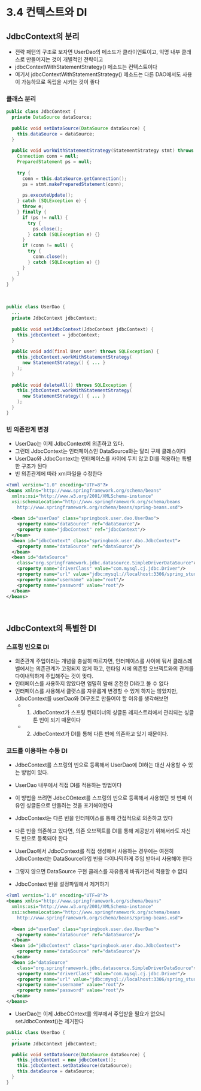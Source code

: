 # 3.4 컨텍스트와 DI
## JdbcContext의 분리
* 전략 패턴의 구조로 보자면 UserDao의 메소드가 클라이언트이고, 익명 내부 클래스로 만들어지는 것이 개별적인 전략이고
* jdbcContextWithStatementStrategy() 메소드는 컨텍스트이다
* 여기서 jdbcContextWithStatementStrategy() 메소드는 다른 DAO에서도 사용이 가능하므로 독립을 시키는 것이 좋다

### 클래스 분리
```java
public class JdbcContext {
  private DataSource dataSource;
  
  public void setDataSource(DataSource dataSource) {
    this.dataSource = dataSource;
  }
  
  public void workWithStatementStrategy(StatementStrategy stmt) throws SQLException {
    Connection conn = null;
    PreparedStatement ps = null;
    
    try {
      conn = this.dataSource.getConnection();
      ps = stmt.makePreparedStatement(conn);
      
      ps.executeUpdate();
    } catch (SQLException e) {
      throw e;
    } finally {
      if (ps != null) {
        try {
          ps.close();
        } catch (SQLException e) {}
      }
      if (conn != null) {
        try {
          conn.close();
        } catch (SQLException e) {}
      }
    }
  }
}
```

</br>

```java
public class UserDao {
  ...
  private JdbcContext jdbcContext;
  
  public void setJdbcContext(JdbcContext jdbcContext) {
    this.jdbcContext = jdbcContext;
  }
  
  public void add(final User user) throws SQLException) {
    this.jdbcContext.workWithStatementStrategy(
      new StatementStrategy() { ... }
    );
  }
  
  public void deleteAll() throws SQLException {
    this.jdbcContext.workWithStatementStrategy(
      new StatementStrategy() { ... }
    );
  }
}
```

### 빈 의존관계 변경
* UserDao는 이제 JdbcContext에 의존하고 있다.
* 그런데 JdbcContext는 인터페이스인 DataSource와는 달리 구체 클래스이다
* UserDao와 JdbcContext는 인터페이스를 사이에 두지 않고 DI를 적용하는 특별한 구조가 된다
* 빈 의존관계에 따라 xml파일을 수정한다

```xml
<?xml version="1.0" encoding="UTF=8"?>
<beans xmlns="http://www.springframework.org/schema/beans"
  xmlns:xsi="http://www.w3.org/2001/XMLSchema-instance"
  xsi:schemaLocation="http://www.springframework.org/schema/beans
    http://www.springframework.org/schema/beans/spring-beans.xsd">
  
  <bean id="userDao" class="springbook.user.dao.UserDao">
    <property name="dataSource" ref="dataSource"/>
    <property name="jdbcContext" ref="jdbcContext"/>
  </bean>
  <bean id="jdbcContext" class="springbook.user.dao.JdbcContext">
    <property name="dataSource" ref="dataSource"/>
  </bean>
  <bean id="dataSource"
    class="org.springframework.jdbc.datasource.SimpleDriverDataSource">
    <property name="driverClass" value="com.mysql.cj.jdbc.Driver"/>
    <property name="url" value="jdbc:mysql://localhost:3306/spring_study_dev"/>
    <property name="username" value="root"/>
    <property name="password" value="root"/>
  </bean>
</beans>
```
</br>

## JdbcContext의 특별한 DI
### 스프링 빈으로 DI
* 의존관계 주입이라는 개념을 충실히 따르자면, 인터페이스를 사이에 둬서 클래스레벨에서는 의존관계가 고정되지 않게 하고, 런타임 시에 의존할 오브젝트와의 관계를 다이내믹하게 주입해주는 것이 맞다.
* 인터페이스를 사용하지 않았다면 엄밀히 말해 온전한 DI라고 볼 수 없다
* 인터페이스를 사용해서 클랫스를 자유롭게 변경할 수 있게 하지는 않았지만, JdbcContext를 userDao와 DI구조로 만들어야 할 이유를 생각해보면
  * 1. JdbcContext가 스프링 컨테이너의 싱글톤 레지스트리에서 관리되는 싱글톤 빈이 되기 때문이다
  * 2. JdbcContext가 DI를 통해 다른 빈에 의존하고 있기 때문이다.

### 코드를 이용하는 수동 DI
* JdbcContext를 스프링의 빈으로 등록해서 UserDao에 DI하는 대신 사용할 수 있는 방법이 있다.
* UserDao 내부에서 직접 DI를 적용하는 방법이다
* 이 방법을 쓰려면 JdbcCOntext를 스프링의 빈으로 등록해서 사용했던 첫 번째 이유인 싱글톤으로 만들려는 것을 포기해야한다
* JdbcContext는 다른 빈을 인터페이스를 통해 간접적으로 의존하고 있다
* 다른 빈을 의존하고 있다면, 의존 오브젝트를 DI를 통해 제공받기 위해서라도 자신도 빈으로 등록돼야 한다
* UserDao에서 JdbcContext를 직접 생성해서 사용하는 경우에는 여전히 JdbcContext는 DataSource타입 빈을 다이나믹하게 주입 받아서 사용해야 한다
* 그렇지 않으면 DataSource 구현 클래스를 자유롭게 바꿔가면서 적용할 수 없다

* JdbcContext 빈을 설정파일에서 제거하기

```xml
<?xml version="1.0" encoding="UTF=8"?>
<beans xmlns="http://www.springframework.org/schema/beans"
  xmlns:xsi="http://www.w3.org/2001/XMLSchema-instance"
  xsi:schemaLocation="http://www.springframework.org/schema/beans
    http://www.springframework.org/schema/beans/spring-beans.xsd">
  
  <bean id="userDao" class="springbook.user.dao.UserDao">
    <property name="dataSource" ref="dataSource"/>
  </bean>
  <bean id="jdbcContext" class="springbook.user.dao.JdbcContext">
    <property name="dataSource" ref="dataSource"/>
  </bean>
  <bean id="dataSource"
    class="org.springframework.jdbc.datasource.SimpleDriverDataSource">
    <property name="driverClass" value="com.mysql.cj.jdbc.Driver"/>
    <property name="url" value="jdbc:mysql://localhost:3306/spring_study_dev"/>
    <property name="username" value="root"/>
    <property name="password" value="root"/>
  </bean>
</beans>
```

* UserDao는 이제 JdbcCOntext를 외부에서 주입받을 필요가 없으니 setJdbcContext()는 제거한다

```java
public class UserDao {
  ...
  private JdbcContext jdbcContext;

  public void setDataSource(DataSource dataSource) {
    this.jdbcContext = new jdbcContext();
    this.jdbcContext.setDataSource(dataSource);
    this.dataSource = dataSource;
  }
}
```
